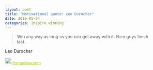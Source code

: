 ```yaml
---
layout: post
title: "Motivational quote: Leo Durocher"
date: 2016-05-04
categories: inspire winning
---
```

> Win any way as long as you can get away with it. Nice guys finish last.

Leo Durocher

<span style="z-index:50;font-size:0.9em;"><img src="https://theysaidso.com/branding/theysaidso.png" height="20" width="20" alt="theysaidso.com"/><a href="https://theysaidso.com" title="Powered by quotes from theysaidso.com" style="color: #9fcc25; margin-left: 4px; vertical-align: middle;">theysaidso.com</a></span>
